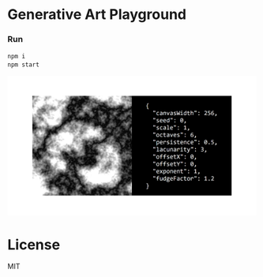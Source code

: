# Generative Art Playground

### Run

```bash
npm i
npm start
```

![Sketch](./screenshot.png)

# License

MIT
